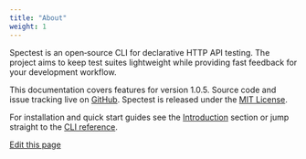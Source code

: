 ```yaml
---
title: "About"
weight: 1
---
```


Spectest is an open‑source CLI for declarative HTTP API testing. The
project aims to keep test suites lightweight while providing fast feedback for
your development workflow.

This documentation covers features for version 1.0.5. Source code and issue
tracking live on [GitHub](https://github.com/justiceo/spectest). Spectest is
released under the [MIT License](https://github.com/justiceo/spectest/blob/main/LICENSE).

For installation and quick start guides see the [Introduction](/docs/introduction/)
section or jump straight to the [CLI reference](/docs/api-references/cli/).

[Edit this page](https://github.com/justiceo/spectest/edit/main/spectest-docs/content/docs/more/about.md)
